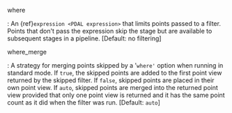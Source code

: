 where

: An {ref}`expression <PDAL expression>` that limits points passed to a filter.
  Points that don't pass the
  expression skip the stage but are available to subsequent stages in a pipeline.
  \[Default: no filtering\]

where_merge

: A strategy for merging points skipped by a '`where'` option when running in standard mode.
  If `true`, the skipped points are added to the first point view returned by the skipped
  filter. If `false`, skipped points are placed in their own point view. If `auto`,
  skipped points are merged into the returned point view provided that only one point view
  is returned and it has the same point count as it did when the filter was run.
  \[Default: `auto`\]
